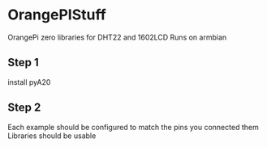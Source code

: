# OrangePIStuff
OrangePi zero libraries for DHT22 and 1602LCD
Runs on armbian

## Step 1
install pyA20 

## Step 2
Each example should be configured to match the pins you connected them
Libraries should be usable


